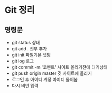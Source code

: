 # Git 정리

## 명령문

* git status 상태
* git add . 전부 추가
* git init 파일기본 셋팅
* git log 로그
* git commit -m '코멘트' 사이트 올리기전에 대기상태
* git push origin master 깃 사이트에 올리기
* 로그인 후 아이디 계정 아이디 물어봄
* 다시 비번 입력